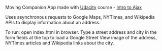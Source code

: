 Moving Companion App made with [Udacity](https://www.udacity.com/)
course - [Intro to Ajax](https://www.udacity.com/course/intro-to-ajax--ud110)

Uses asynchronous requests to Google Maps, NYTimes, and Wikipedia APIs to display information about an address.

To run: open index.html in browser. Type a street address and city in the form fields at the top to load a Google Street View image of the address, NYTimes articles and Wikipedia links about the city.
